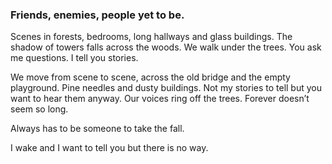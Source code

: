 ### Friends, enemies, people yet to be.

Scenes in forests, bedrooms, long hallways and glass buildings. The shadow of towers falls across the woods. We walk under the trees. You ask me questions. I tell you stories.

We move from scene to scene, across the old bridge and the empty playground. Pine needles and dusty buildings. Not my stories to tell but you want to hear them anyway. Our voices ring off the trees. Forever doesn’t seem so long.

Always has to be someone to take the fall.

 I wake and I want to tell you but there is no way.